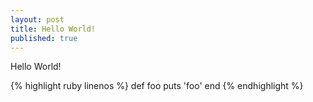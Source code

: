 ```yaml
---
layout: post
title: Hello World!
published: true
---
```


Hello World!

{% highlight ruby linenos %}
def foo
  puts 'foo'
end
{% endhighlight %}
